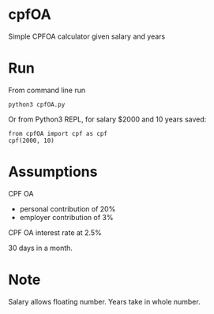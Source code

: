 # cpfOA
Simple CPFOA calculator given salary and years

# Run
From command line run
```
python3 cpfOA.py
```

Or from Python3 REPL, for salary $2000 and 10 years saved:

```
from cpfOA import cpf as cpf
cpf(2000, 10)
```

# Assumptions
CPF OA 
- personal contribution of 20%
- employer contribution of 3%

CPF OA interest rate at 2.5%

30 days in a month.

# Note

Salary allows floating number.
Years take in whole number.

